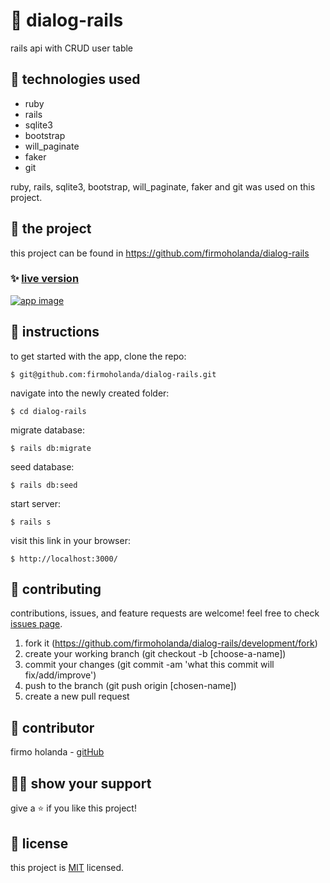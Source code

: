 # 📃 dialog-rails

rails api with CRUD user table

## 📡 technologies used

- ruby
- rails
- sqlite3
- bootstrap
- will_paginate
- faker
- git


ruby, rails, sqlite3, bootstrap, will_paginate, faker and git was used on this project.



## 🚀 the project

this project can be found in https://github.com/firmoholanda/dialog-rails


### ✨ [live version]()

<a href="" target="_blank">
    <img alt="app image" src="https://github.com/firmoholanda/dialog-rails/blob/development/app/assets/images/app_print_screen.png"/>
</a>



## 🔨 instructions

to get started with the app, clone the repo:
```
$ git@github.com:firmoholanda/dialog-rails.git
```

navigate into the newly created folder:
```
$ cd dialog-rails
```

migrate database:
```
$ rails db:migrate
```

seed database:
```
$ rails db:seed
```

start server:
```
$ rails s
```

visit this link in your browser:
```
$ http://localhost:3000/
```



## 🤝 contributing

contributions, issues, and feature requests are welcome! feel free to check [issues page](hhttps://github.com/firmoholanda/dialog-rails/development/issues).

1. fork it (https://github.com/firmoholanda/dialog-rails/development/fork)
2. create your working branch (git checkout -b [choose-a-name])
3. commit your changes (git commit -am 'what this commit will fix/add/improve')
4. push to the branch (git push origin [chosen-name])
5. create a new pull request



## 🤖 contributor

firmo holanda - [gitHub](https://github.com/firmoholanda)



## 🙋‍♂ show your support

give a ⭐️ if you like this project!



## 📝 license

this project is [MIT](https://github.com/firmoholanda/dialog-rails/development/license.txt) licensed.
